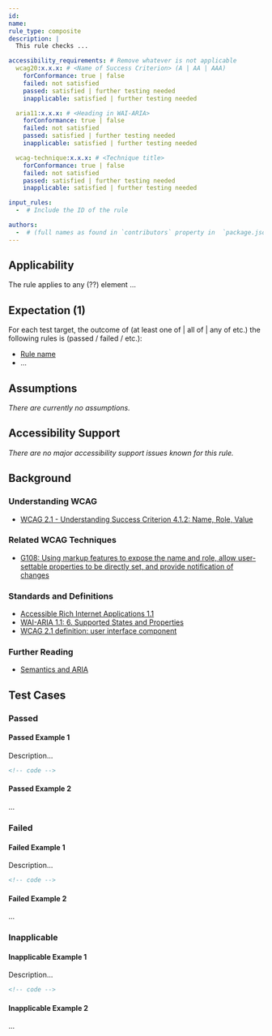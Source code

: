 ```yaml
---
id:
name:
rule_type: composite
description: |
  This rule checks ...

accessibility_requirements: # Remove whatever is not applicable
  wcag20:x.x.x: # <Name of Success Criterion> (A | AA | AAA)
    forConformance: true | false
    failed: not satisfied
    passed: satisfied | further testing needed
    inapplicable: satisfied | further testing needed

  aria11:x.x.x: # <Heading in WAI-ARIA>
    forConformance: true | false
    failed: not satisfied
    passed: satisfied | further testing needed
    inapplicable: satisfied | further testing needed

  wcag-technique:x.x.x: # <Technique title>
    forConformance: true | false
    failed: not satisfied
    passed: satisfied | further testing needed
    inapplicable: satisfied | further testing needed

input_rules:
  -  # Include the ID of the rule

authors:
  -  # (full names as found in `contributors` property in  `package.json` - if not yet listed, please have authors added to the list)
---
```


## Applicability

The rule applies to any (??) element ...

## Expectation (1)

For each test target, the outcome of (at least one of | all of | any of etc.) the following rules is (passed / failed / etc.):

- [Rule name](relative_link_to_rule.html)
- ...

## Assumptions

_There are currently no assumptions._

## Accessibility Support

_There are no major accessibility support issues known for this rule._

## Background

### Understanding WCAG

- [WCAG 2.1 - Understanding Success Criterion 4.1.2: Name, Role, Value](https://www.w3.org/WAI/WCAG21/Understanding/name-role-value)

### Related WCAG Techniques

- [G108: Using markup features to expose the name and role, allow user-settable properties to be directly set, and provide notification of changes](https://www.w3.org/WAI/WCAG21/Techniques/general/G108)

### Standards and Definitions

- [Accessible Rich Internet Applications 1.1](https://www.w3.org/TR/wai-aria-1.1/)
- [WAI-ARIA 1.1: 6. Supported States and Properties](https://www.w3.org/TR/wai-aria/#states_and_properties)
- [WCAG 2.1 definition: user interface component
  ](https://www.w3.org/TR/WCAG21/#dfn-user-interface-components)

### Further Reading

- [Semantics and ARIA](https://developers.google.com/web/fundamentals/accessibility/semantics-aria/)

## Test Cases

### Passed

#### Passed Example 1

Description...

```html
<!-- code -->
```

#### Passed Example 2

...

### Failed

#### Failed Example 1

Description...

```html
<!-- code -->
```

#### Failed Example 2

...

### Inapplicable

#### Inapplicable Example 1

Description...

```html
<!-- code -->
```

#### Inapplicable Example 2

...
